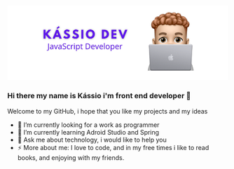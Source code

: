 <img src="https://github.com/sankassio99/sankassio99/blob/main/Kassio%20dev%20(1).png" />

### Hi there my name is Kássio i'm front end developer 👋

<!--
**sankassio99/sankassio99** is a ✨ _special_ ✨ repository because its `README.md` (this file) appears on your GitHub profile.
-->
Welcome to my GitHub, i hope that you like my projects and my ideas

- 🔭 I’m currently looking for a work as programmer
- 🌱 I’m currently learning Adroid Studio and Spring
- 💬 Ask me about technology, i would like to help you
- ⚡ More about me: I love to code, and in my free times i like to read books, and enjoying with my friends.
<!--- 👯 I’m looking to collaborate on ...
- 🤔 I’m looking for help with ... -->
<!-- 📫 How to reach me: ...
- 😄 Pronouns: ... -->

